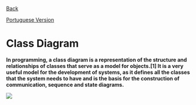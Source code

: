 <a href="https://github.com/Squad-Back-End/reprography-nodejs/blob/master/docs/diagrams/README-en.md">Back</a>

[Portuguese Version](https://github.com/Squad-Back-End/reprography-nodejs/blob/master/docs/diagrams/diagramas_de_classe/README.md)

# Class Diagram

**In programming, a class diagram is a representation of the structure and relationships of classes that serve as a model for objects.[1] It is a very useful model for the development of systems, as it defines all the classes that the system needs to have and is the basis for the construction of communication, sequence and state diagrams.**


<img src="https://raw.githubusercontent.com/Squad-Back-End/reprography-nodejs/master/docs/diagrams/diagramas_de_classe/Diagramas%20de%20Classe%20%20Back-End%20V1.png" img>
